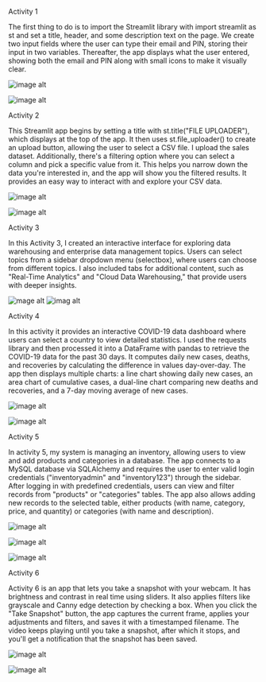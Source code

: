 Activity 1 

The first thing to do is to import the Streamlit library with import streamlit as st and set a title, header, and some description text on the page. We create two input fields where the user can type their email and PIN, storing their input in two variables. Thereafter, the app displays what the user entered, showing both the email and PIN along with small icons to make it visually clear.

![image alt](https://github.com/JonathanBoiserCanedo/ITBAN2_STREAMLIT_ACT_CANEDO/blob/7cddbe5c4020ae231d6f3f71a65d6f7e2a5b7afe/Screenshot%20(199).png)

![image alt](https://github.com/JonathanBoiserCanedo/ITBAN2_STREAMLIT_ACT_CANEDO/blob/2239a5a21501f6f1e573b32b79c05f35819b4b3f/activity1_canedo.png)



Activity 2 

This Streamlit app begins by setting a title with st.title("FILE UPLOADER"), which displays at the top of the app. It then uses st.file_uploader() to create an upload button, allowing the user to select a CSV file. I upload the sales dataset. Additionally, there's a filtering option where you can select a column and pick a specific value from it. This helps you narrow down the data you're interested in, and the app will show you the filtered results. It provides an easy way to interact with and explore your CSV data.

![image alt](https://github.com/JonathanBoiserCanedo/ITBAN2_STREAMLIT_ACT_CANEDO/blob/a1c01b74c5ea2bfed1867812e6a49d5defca146d/Screenshot%20(200).png)

![image alt](https://github.com/JonathanBoiserCanedo/ITBAN2_STREAMLIT_ACT_CANEDO/blob/da489aa9a87894d3d36d26ff83648afdc1f12f42/activity2_canedo.png)




Activity 3 



In this Activity 3, I created an interactive interface for exploring data warehousing and enterprise data management topics. Users can select topics from a sidebar dropdown menu (selectbox), where users can choose from different topics. I also included tabs for additional content, such as "Real-Time Analytics" and "Cloud Data Warehousing," that provide users with deeper insights.

![mage alt](https://github.com/JonathanBoiserCanedo/ITBAN2_STREAMLIT_ACT_CANEDO/blob/1756fe0c73a3d77ef79d65a5ccdaebb4e0d9f134/Screenshot%20(201).png)
![imag alt](https://github.com/JonathanBoiserCanedo/ITBAN2_STREAMLIT_ACT_CANEDO/blob/137647397e225eb20a0b14733541902f6a8670c5/activity3_canedo.png)



Activity 4 

In this activity it provides an interactive COVID-19 data dashboard where users can select a country to view detailed statistics. I used the requests library and then processed it into a DataFrame with pandas to retrieve the COVID-19 data for the past 30 days. It computes daily new cases, deaths, and recoveries by calculating the difference in values day-over-day. The app then displays multiple charts: a line chart showing daily new cases, an area chart of cumulative cases, a dual-line chart comparing new deaths and recoveries, and a 7-day moving average of new cases. 

![image alt](https://github.com/JonathanBoiserCanedo/ITBAN2_STREAMLIT_ACT_CANEDO/blob/b03c2182e05af56c9e86e2607776946a13284772/Screenshot%20(204).png)

![image alt](https://github.com/JonathanBoiserCanedo/ITBAN2_STREAMLIT_ACT_CANEDO/blob/ade3eeec5622a7f53f46af2977daa7c10107b68e/activity4_canedo.png)



Activity 5

In activity 5, my system is managing an inventory, allowing users to view and add products and categories in a database. The app connects to a MySQL database via SQLAlchemy and requires the user to enter valid login credentials ("inventoryadmin" and "inventory123") through the sidebar. After logging in with predefined credentials, users can view and filter records from "products" or "categories" tables. The app also allows adding new records to the selected table, either products (with name, category, price, and quantity) or categories (with name and description).

![image alt](https://github.com/JonathanBoiserCanedo/ITBAN2_STREAMLIT_ACT_CANEDO/blob/85cdab3b086b817a8c311fc4eccb14642695cf55/Screenshot%20(206).png)

![image alt](https://github.com/JonathanBoiserCanedo/ITBAN2_STREAMLIT_ACT_CANEDO/blob/19d728704bd5f9ea90aaa3c48f80be43ac11f19d/activity5_canedo.png)

![image alt](https://github.com/JonathanBoiserCanedo/ITBAN2_STREAMLIT_ACT_CANEDO/blob/117bf28a4f3fce6cb637a721466b31504d7d1636/activity5_canedo2.png)


Activity 6 



Activity 6 is an app that lets you take a snapshot with your webcam. It has brightness and contrast in real time using sliders. It also applies filters like grayscale and Canny edge detection by checking a box. When you click the "Take Snapshot" button, the app captures the current frame, applies your adjustments and filters, and saves it with a timestamped filename. The video keeps playing until you take a snapshot, after which it stops, and you'll get a notification that the snapshot has been saved.

![image alt](https://github.com/JonathanBoiserCanedo/ITBAN2_STREAMLIT_ACT_CANEDO/blob/3793149d6e76eb5718ebfa75d44df96489645131/Screenshot%20(209).png)

![image alt](https://github.com/JonathanBoiserCanedo/ITBAN2_STREAMLIT_ACT_CANEDO/blob/7c84a9228e887ad760fd8dce1d18df969ed08ea5/activity6_canedo.png)


